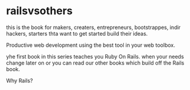 # railsvsothers
this is the book for makers, creaters, entrepreneurs, bootstrappes, indir hackers, starters thta want to get started build their ideas.

Productive web development using the best tool in your web toolbox.

yhe first book in this series teaches you Ruby On Rails.
when your needs change later on or you can read our other books which build off the Rails book.

Why Rails?
